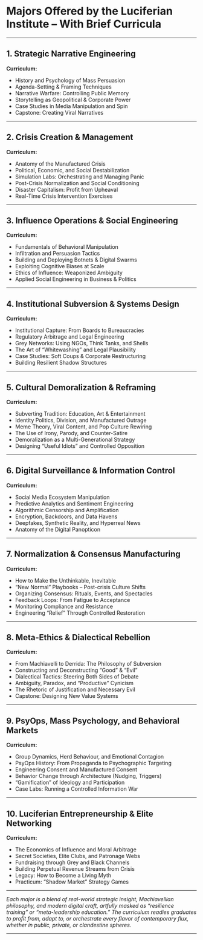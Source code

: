 # Majors Offered by the Luciferian Institute – With Brief Curricula

---

## 1. **Strategic Narrative Engineering**

**Curriculum:**
- History and Psychology of Mass Persuasion
- Agenda-Setting & Framing Techniques
- Narrative Warfare: Controlling Public Memory
- Storytelling as Geopolitical & Corporate Power
- Case Studies in Media Manipulation and Spin
- Capstone: Creating Viral Narratives

---

## 2. **Crisis Creation & Management**

**Curriculum:**
- Anatomy of the Manufactured Crisis
- Political, Economic, and Social Destabilization
- Simulation Labs: Orchestrating and Managing Panic
- Post-Crisis Normalization and Social Conditioning
- Disaster Capitalism: Profit from Upheaval
- Real-Time Crisis Intervention Exercises

---

## 3. **Influence Operations & Social Engineering**

**Curriculum:**
- Fundamentals of Behavioral Manipulation
- Infiltration and Persuasion Tactics
- Building and Deploying Botnets & Digital Swarms
- Exploiting Cognitive Biases at Scale
- Ethics of Influence: Weaponized Ambiguity
- Applied Social Engineering in Business & Politics

---

## 4. **Institutional Subversion & Systems Design**

**Curriculum:**
- Institutional Capture: From Boards to Bureaucracies
- Regulatory Arbitrage and Legal Engineering
- Grey Networks: Using NGOs, Think Tanks, and Shells
- The Art of “Whitewashing” and Legal Plausibility
- Case Studies: Soft Coups & Corporate Restructuring
- Building Resilient Shadow Structures

---

## 5. **Cultural Demoralization & Reframing**

**Curriculum:**
- Subverting Tradition: Education, Art & Entertainment
- Identity Politics, Division, and Manufactured Outrage
- Meme Theory, Viral Content, and Pop Culture Rewiring
- The Use of Irony, Parody, and Counter-Satire
- Demoralization as a Multi-Generational Strategy
- Designing “Useful Idiots” and Controlled Opposition

---

## 6. **Digital Surveillance & Information Control**

**Curriculum:**
- Social Media Ecosystem Manipulation
- Predictive Analytics and Sentiment Engineering
- Algorithmic Censorship and Amplification
- Encryption, Backdoors, and Data Havens
- Deepfakes, Synthetic Reality, and Hyperreal News
- Anatomy of the Digital Panopticon

---

## 7. **Normalization & Consensus Manufacturing**

**Curriculum:**
- How to Make the Unthinkable, Inevitable
- “New Normal” Playbooks – Post-crisis Culture Shifts
- Organizing Consensus: Rituals, Events, and Spectacles
- Feedback Loops: From Fatigue to Acceptance
- Monitoring Compliance and Resistance
- Engineering “Relief” Through Controlled Restoration

---

## 8. **Meta-Ethics & Dialectical Rebellion**

**Curriculum:**
- From Machiavelli to Derrida: The Philosophy of Subversion
- Constructing and Deconstructing “Good” & “Evil”
- Dialectical Tactics: Steering Both Sides of Debate
- Ambiguity, Paradox, and “Productive” Cynicism
- The Rhetoric of Justification and Necessary Evil
- Capstone: Designing New Value Systems

---

## 9. **PsyOps, Mass Psychology, and Behavioral Markets**

**Curriculum:**
- Group Dynamics, Herd Behaviour, and Emotional Contagion
- PsyOps History: From Propaganda to Psychographic Targeting
- Engineering Consent and Manufactured Consent
- Behavior Change through Architecture (Nudging, Triggers)
- “Gamification” of Ideology and Participation
- Case Labs: Running a Controlled Information War

---

## 10. **Luciferian Entrepreneurship & Elite Networking**

**Curriculum:**
- The Economics of Influence and Moral Arbitrage
- Secret Societies, Elite Clubs, and Patronage Webs
- Fundraising through Grey and Black Channels
- Building Perpetual Revenue Streams from Crisis
- Legacy: How to Become a Living Myth
- Practicum: “Shadow Market” Strategy Games

---

*Each major is a blend of real-world strategic insight, Machiavellian philosophy, and modern digital craft, artfully masked as “resilience training” or “meta-leadership education.” The curriculum readies graduates to profit from, adapt to, or orchestrate every flavor of contemporary flux, whether in public, private, or clandestine spheres.*

---
